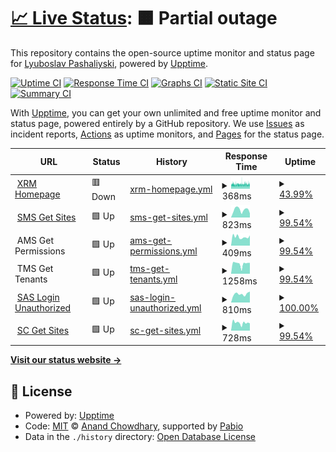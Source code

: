 # [📈 Live Status](https://demo.upptime.js.org): <!--live status--> **🟧 Partial outage**

This repository contains the open-source uptime monitor and status page for [Lyuboslav Pashaliyski](https://demo.upptime.js.org), powered by [Upptime](https://github.com/upptime/upptime).

[![Uptime CI](https://github.com/lyuboslav2406/status-xrm/workflows/Uptime%20CI/badge.svg)](https://github.com/lyuboslav2406/status-xrm/actions?query=workflow%3A%22Uptime+CI%22)
[![Response Time CI](https://github.com/lyuboslav2406/status-xrm/workflows/Response%20Time%20CI/badge.svg)](https://github.com/lyuboslav2406/status-xrm/actions?query=workflow%3A%22Response+Time+CI%22)
[![Graphs CI](https://github.com/lyuboslav2406/status-xrm/workflows/Graphs%20CI/badge.svg)](https://github.com/lyuboslav2406/status-xrm/actions?query=workflow%3A%22Graphs+CI%22)
[![Static Site CI](https://github.com/lyuboslav2406/status-xrm/workflows/Static%20Site%20CI/badge.svg)](https://github.com/lyuboslav2406/status-xrm/actions?query=workflow%3A%22Static+Site+CI%22)
[![Summary CI](https://github.com/lyuboslav2406/status-xrm/workflows/Summary%20CI/badge.svg)](https://github.com/lyuboslav2406/status-xrm/actions?query=workflow%3A%22Summary+CI%22)

With [Upptime](https://upptime.js.org), you can get your own unlimited and free uptime monitor and status page, powered entirely by a GitHub repository. We use [Issues](https://github.com/lyuboslav2406/status-xrm/issues) as incident reports, [Actions](https://github.com/lyuboslav2406/status-xrm/actions) as uptime monitors, and [Pages](https://demo.upptime.js.org) for the status page.

<!--start: status pages-->
<!-- This summary is generated by Upptime (https://github.com/upptime/upptime) -->
<!-- Do not edit this manually, your changes will be overwritten -->
<!-- prettier-ignore -->
| URL | Status | History | Response Time | Uptime |
| --- | ------ | ------- | ------------- | ------ |
| <img alt="" src="https://icons.duckduckgo.com/ip3/web.dev.cmxapp.cloud.ico" height="13"> [XRM Homepage](https://web.dev.cmxapp.cloud/) | 🟥 Down | [xrm-homepage.yml](https://github.com/lyuboslav2406/status-xrm/commits/HEAD/history/xrm-homepage.yml) | <details><summary><img alt="Response time graph" src="./graphs/xrm-homepage/response-time-week.png" height="20"> 368ms</summary><br><a href="https://health.dev.cmxapp.cloud/history/xrm-homepage"><img alt="Response time 389" src="https://img.shields.io/endpoint?url=https%3A%2F%2Fraw.githubusercontent.com%2Flyuboslav2406%2Fstatus-xrm%2FHEAD%2Fapi%2Fxrm-homepage%2Fresponse-time.json"></a><br><a href="https://health.dev.cmxapp.cloud/history/xrm-homepage"><img alt="24-hour response time 395" src="https://img.shields.io/endpoint?url=https%3A%2F%2Fraw.githubusercontent.com%2Flyuboslav2406%2Fstatus-xrm%2FHEAD%2Fapi%2Fxrm-homepage%2Fresponse-time-day.json"></a><br><a href="https://health.dev.cmxapp.cloud/history/xrm-homepage"><img alt="7-day response time 368" src="https://img.shields.io/endpoint?url=https%3A%2F%2Fraw.githubusercontent.com%2Flyuboslav2406%2Fstatus-xrm%2FHEAD%2Fapi%2Fxrm-homepage%2Fresponse-time-week.json"></a><br><a href="https://health.dev.cmxapp.cloud/history/xrm-homepage"><img alt="30-day response time 379" src="https://img.shields.io/endpoint?url=https%3A%2F%2Fraw.githubusercontent.com%2Flyuboslav2406%2Fstatus-xrm%2FHEAD%2Fapi%2Fxrm-homepage%2Fresponse-time-month.json"></a><br><a href="https://health.dev.cmxapp.cloud/history/xrm-homepage"><img alt="1-year response time 389" src="https://img.shields.io/endpoint?url=https%3A%2F%2Fraw.githubusercontent.com%2Flyuboslav2406%2Fstatus-xrm%2FHEAD%2Fapi%2Fxrm-homepage%2Fresponse-time-year.json"></a></details> | <details><summary><a href="https://health.dev.cmxapp.cloud/history/xrm-homepage">43.99%</a></summary><a href="https://health.dev.cmxapp.cloud/history/xrm-homepage"><img alt="All-time uptime 97.31%" src="https://img.shields.io/endpoint?url=https%3A%2F%2Fraw.githubusercontent.com%2Flyuboslav2406%2Fstatus-xrm%2FHEAD%2Fapi%2Fxrm-homepage%2Fuptime.json"></a><br><a href="https://health.dev.cmxapp.cloud/history/xrm-homepage"><img alt="24-hour uptime 34.23%" src="https://img.shields.io/endpoint?url=https%3A%2F%2Fraw.githubusercontent.com%2Flyuboslav2406%2Fstatus-xrm%2FHEAD%2Fapi%2Fxrm-homepage%2Fuptime-day.json"></a><br><a href="https://health.dev.cmxapp.cloud/history/xrm-homepage"><img alt="7-day uptime 43.99%" src="https://img.shields.io/endpoint?url=https%3A%2F%2Fraw.githubusercontent.com%2Flyuboslav2406%2Fstatus-xrm%2FHEAD%2Fapi%2Fxrm-homepage%2Fuptime-week.json"></a><br><a href="https://health.dev.cmxapp.cloud/history/xrm-homepage"><img alt="30-day uptime 87.11%" src="https://img.shields.io/endpoint?url=https%3A%2F%2Fraw.githubusercontent.com%2Flyuboslav2406%2Fstatus-xrm%2FHEAD%2Fapi%2Fxrm-homepage%2Fuptime-month.json"></a><br><a href="https://health.dev.cmxapp.cloud/history/xrm-homepage"><img alt="1-year uptime 97.31%" src="https://img.shields.io/endpoint?url=https%3A%2F%2Fraw.githubusercontent.com%2Flyuboslav2406%2Fstatus-xrm%2FHEAD%2Fapi%2Fxrm-homepage%2Fuptime-year.json"></a></details>
| <img alt="" src="https://www.milestonesys.com/favicon.ico" height="13"> [SMS Get Sites](https://sms.dev.cmxapp.cloud/sites) | 🟩 Up | [sms-get-sites.yml](https://github.com/lyuboslav2406/status-xrm/commits/HEAD/history/sms-get-sites.yml) | <details><summary><img alt="Response time graph" src="./graphs/sms-get-sites/response-time-week.png" height="20"> 823ms</summary><br><a href="https://health.dev.cmxapp.cloud/history/sms-get-sites"><img alt="Response time 644" src="https://img.shields.io/endpoint?url=https%3A%2F%2Fraw.githubusercontent.com%2Flyuboslav2406%2Fstatus-xrm%2FHEAD%2Fapi%2Fsms-get-sites%2Fresponse-time.json"></a><br><a href="https://health.dev.cmxapp.cloud/history/sms-get-sites"><img alt="24-hour response time 438" src="https://img.shields.io/endpoint?url=https%3A%2F%2Fraw.githubusercontent.com%2Flyuboslav2406%2Fstatus-xrm%2FHEAD%2Fapi%2Fsms-get-sites%2Fresponse-time-day.json"></a><br><a href="https://health.dev.cmxapp.cloud/history/sms-get-sites"><img alt="7-day response time 823" src="https://img.shields.io/endpoint?url=https%3A%2F%2Fraw.githubusercontent.com%2Flyuboslav2406%2Fstatus-xrm%2FHEAD%2Fapi%2Fsms-get-sites%2Fresponse-time-week.json"></a><br><a href="https://health.dev.cmxapp.cloud/history/sms-get-sites"><img alt="30-day response time 584" src="https://img.shields.io/endpoint?url=https%3A%2F%2Fraw.githubusercontent.com%2Flyuboslav2406%2Fstatus-xrm%2FHEAD%2Fapi%2Fsms-get-sites%2Fresponse-time-month.json"></a><br><a href="https://health.dev.cmxapp.cloud/history/sms-get-sites"><img alt="1-year response time 644" src="https://img.shields.io/endpoint?url=https%3A%2F%2Fraw.githubusercontent.com%2Flyuboslav2406%2Fstatus-xrm%2FHEAD%2Fapi%2Fsms-get-sites%2Fresponse-time-year.json"></a></details> | <details><summary><a href="https://health.dev.cmxapp.cloud/history/sms-get-sites">99.54%</a></summary><a href="https://health.dev.cmxapp.cloud/history/sms-get-sites"><img alt="All-time uptime 84.73%" src="https://img.shields.io/endpoint?url=https%3A%2F%2Fraw.githubusercontent.com%2Flyuboslav2406%2Fstatus-xrm%2FHEAD%2Fapi%2Fsms-get-sites%2Fuptime.json"></a><br><a href="https://health.dev.cmxapp.cloud/history/sms-get-sites"><img alt="24-hour uptime 100.00%" src="https://img.shields.io/endpoint?url=https%3A%2F%2Fraw.githubusercontent.com%2Flyuboslav2406%2Fstatus-xrm%2FHEAD%2Fapi%2Fsms-get-sites%2Fuptime-day.json"></a><br><a href="https://health.dev.cmxapp.cloud/history/sms-get-sites"><img alt="7-day uptime 99.54%" src="https://img.shields.io/endpoint?url=https%3A%2F%2Fraw.githubusercontent.com%2Flyuboslav2406%2Fstatus-xrm%2FHEAD%2Fapi%2Fsms-get-sites%2Fuptime-week.json"></a><br><a href="https://health.dev.cmxapp.cloud/history/sms-get-sites"><img alt="30-day uptime 43.00%" src="https://img.shields.io/endpoint?url=https%3A%2F%2Fraw.githubusercontent.com%2Flyuboslav2406%2Fstatus-xrm%2FHEAD%2Fapi%2Fsms-get-sites%2Fuptime-month.json"></a><br><a href="https://health.dev.cmxapp.cloud/history/sms-get-sites"><img alt="1-year uptime 84.73%" src="https://img.shields.io/endpoint?url=https%3A%2F%2Fraw.githubusercontent.com%2Flyuboslav2406%2Fstatus-xrm%2FHEAD%2Fapi%2Fsms-get-sites%2Fuptime-year.json"></a></details>
| <img alt="" src="https://www.milestonesys.com/favicon.ico" height="13"> AMS Get Permissions | 🟩 Up | [ams-get-permissions.yml](https://github.com/lyuboslav2406/status-xrm/commits/HEAD/history/ams-get-permissions.yml) | <details><summary><img alt="Response time graph" src="./graphs/ams-get-permissions/response-time-week.png" height="20"> 409ms</summary><br><a href="https://health.dev.cmxapp.cloud/history/ams-get-permissions"><img alt="Response time 541" src="https://img.shields.io/endpoint?url=https%3A%2F%2Fraw.githubusercontent.com%2Flyuboslav2406%2Fstatus-xrm%2FHEAD%2Fapi%2Fams-get-permissions%2Fresponse-time.json"></a><br><a href="https://health.dev.cmxapp.cloud/history/ams-get-permissions"><img alt="24-hour response time 483" src="https://img.shields.io/endpoint?url=https%3A%2F%2Fraw.githubusercontent.com%2Flyuboslav2406%2Fstatus-xrm%2FHEAD%2Fapi%2Fams-get-permissions%2Fresponse-time-day.json"></a><br><a href="https://health.dev.cmxapp.cloud/history/ams-get-permissions"><img alt="7-day response time 409" src="https://img.shields.io/endpoint?url=https%3A%2F%2Fraw.githubusercontent.com%2Flyuboslav2406%2Fstatus-xrm%2FHEAD%2Fapi%2Fams-get-permissions%2Fresponse-time-week.json"></a><br><a href="https://health.dev.cmxapp.cloud/history/ams-get-permissions"><img alt="30-day response time 425" src="https://img.shields.io/endpoint?url=https%3A%2F%2Fraw.githubusercontent.com%2Flyuboslav2406%2Fstatus-xrm%2FHEAD%2Fapi%2Fams-get-permissions%2Fresponse-time-month.json"></a><br><a href="https://health.dev.cmxapp.cloud/history/ams-get-permissions"><img alt="1-year response time 541" src="https://img.shields.io/endpoint?url=https%3A%2F%2Fraw.githubusercontent.com%2Flyuboslav2406%2Fstatus-xrm%2FHEAD%2Fapi%2Fams-get-permissions%2Fresponse-time-year.json"></a></details> | <details><summary><a href="https://health.dev.cmxapp.cloud/history/ams-get-permissions">99.54%</a></summary><a href="https://health.dev.cmxapp.cloud/history/ams-get-permissions"><img alt="All-time uptime 94.32%" src="https://img.shields.io/endpoint?url=https%3A%2F%2Fraw.githubusercontent.com%2Flyuboslav2406%2Fstatus-xrm%2FHEAD%2Fapi%2Fams-get-permissions%2Fuptime.json"></a><br><a href="https://health.dev.cmxapp.cloud/history/ams-get-permissions"><img alt="24-hour uptime 100.00%" src="https://img.shields.io/endpoint?url=https%3A%2F%2Fraw.githubusercontent.com%2Flyuboslav2406%2Fstatus-xrm%2FHEAD%2Fapi%2Fams-get-permissions%2Fuptime-day.json"></a><br><a href="https://health.dev.cmxapp.cloud/history/ams-get-permissions"><img alt="7-day uptime 99.54%" src="https://img.shields.io/endpoint?url=https%3A%2F%2Fraw.githubusercontent.com%2Flyuboslav2406%2Fstatus-xrm%2FHEAD%2Fapi%2Fams-get-permissions%2Fuptime-week.json"></a><br><a href="https://health.dev.cmxapp.cloud/history/ams-get-permissions"><img alt="30-day uptime 97.37%" src="https://img.shields.io/endpoint?url=https%3A%2F%2Fraw.githubusercontent.com%2Flyuboslav2406%2Fstatus-xrm%2FHEAD%2Fapi%2Fams-get-permissions%2Fuptime-month.json"></a><br><a href="https://health.dev.cmxapp.cloud/history/ams-get-permissions"><img alt="1-year uptime 94.32%" src="https://img.shields.io/endpoint?url=https%3A%2F%2Fraw.githubusercontent.com%2Flyuboslav2406%2Fstatus-xrm%2FHEAD%2Fapi%2Fams-get-permissions%2Fuptime-year.json"></a></details>
| <img alt="" src="https://www.milestonesys.com/favicon.ico" height="13"> TMS Get Tenants | 🟩 Up | [tms-get-tenants.yml](https://github.com/lyuboslav2406/status-xrm/commits/HEAD/history/tms-get-tenants.yml) | <details><summary><img alt="Response time graph" src="./graphs/tms-get-tenants/response-time-week.png" height="20"> 1258ms</summary><br><a href="https://health.dev.cmxapp.cloud/history/tms-get-tenants"><img alt="Response time 999" src="https://img.shields.io/endpoint?url=https%3A%2F%2Fraw.githubusercontent.com%2Flyuboslav2406%2Fstatus-xrm%2FHEAD%2Fapi%2Ftms-get-tenants%2Fresponse-time.json"></a><br><a href="https://health.dev.cmxapp.cloud/history/tms-get-tenants"><img alt="24-hour response time 1372" src="https://img.shields.io/endpoint?url=https%3A%2F%2Fraw.githubusercontent.com%2Flyuboslav2406%2Fstatus-xrm%2FHEAD%2Fapi%2Ftms-get-tenants%2Fresponse-time-day.json"></a><br><a href="https://health.dev.cmxapp.cloud/history/tms-get-tenants"><img alt="7-day response time 1258" src="https://img.shields.io/endpoint?url=https%3A%2F%2Fraw.githubusercontent.com%2Flyuboslav2406%2Fstatus-xrm%2FHEAD%2Fapi%2Ftms-get-tenants%2Fresponse-time-week.json"></a><br><a href="https://health.dev.cmxapp.cloud/history/tms-get-tenants"><img alt="30-day response time 1139" src="https://img.shields.io/endpoint?url=https%3A%2F%2Fraw.githubusercontent.com%2Flyuboslav2406%2Fstatus-xrm%2FHEAD%2Fapi%2Ftms-get-tenants%2Fresponse-time-month.json"></a><br><a href="https://health.dev.cmxapp.cloud/history/tms-get-tenants"><img alt="1-year response time 999" src="https://img.shields.io/endpoint?url=https%3A%2F%2Fraw.githubusercontent.com%2Flyuboslav2406%2Fstatus-xrm%2FHEAD%2Fapi%2Ftms-get-tenants%2Fresponse-time-year.json"></a></details> | <details><summary><a href="https://health.dev.cmxapp.cloud/history/tms-get-tenants">99.54%</a></summary><a href="https://health.dev.cmxapp.cloud/history/tms-get-tenants"><img alt="All-time uptime 95.08%" src="https://img.shields.io/endpoint?url=https%3A%2F%2Fraw.githubusercontent.com%2Flyuboslav2406%2Fstatus-xrm%2FHEAD%2Fapi%2Ftms-get-tenants%2Fuptime.json"></a><br><a href="https://health.dev.cmxapp.cloud/history/tms-get-tenants"><img alt="24-hour uptime 100.00%" src="https://img.shields.io/endpoint?url=https%3A%2F%2Fraw.githubusercontent.com%2Flyuboslav2406%2Fstatus-xrm%2FHEAD%2Fapi%2Ftms-get-tenants%2Fuptime-day.json"></a><br><a href="https://health.dev.cmxapp.cloud/history/tms-get-tenants"><img alt="7-day uptime 99.54%" src="https://img.shields.io/endpoint?url=https%3A%2F%2Fraw.githubusercontent.com%2Flyuboslav2406%2Fstatus-xrm%2FHEAD%2Fapi%2Ftms-get-tenants%2Fuptime-week.json"></a><br><a href="https://health.dev.cmxapp.cloud/history/tms-get-tenants"><img alt="30-day uptime 97.47%" src="https://img.shields.io/endpoint?url=https%3A%2F%2Fraw.githubusercontent.com%2Flyuboslav2406%2Fstatus-xrm%2FHEAD%2Fapi%2Ftms-get-tenants%2Fuptime-month.json"></a><br><a href="https://health.dev.cmxapp.cloud/history/tms-get-tenants"><img alt="1-year uptime 95.08%" src="https://img.shields.io/endpoint?url=https%3A%2F%2Fraw.githubusercontent.com%2Flyuboslav2406%2Fstatus-xrm%2FHEAD%2Fapi%2Ftms-get-tenants%2Fuptime-year.json"></a></details>
| <img alt="" src="https://www.milestonesys.com/favicon.ico" height="13"> [SAS Login Unauthorized](https://sas.dev.cmxapp.cloud/auth/awsidentity/) | 🟩 Up | [sas-login-unauthorized.yml](https://github.com/lyuboslav2406/status-xrm/commits/HEAD/history/sas-login-unauthorized.yml) | <details><summary><img alt="Response time graph" src="./graphs/sas-login-unauthorized/response-time-week.png" height="20"> 810ms</summary><br><a href="https://health.dev.cmxapp.cloud/history/sas-login-unauthorized"><img alt="Response time 883" src="https://img.shields.io/endpoint?url=https%3A%2F%2Fraw.githubusercontent.com%2Flyuboslav2406%2Fstatus-xrm%2FHEAD%2Fapi%2Fsas-login-unauthorized%2Fresponse-time.json"></a><br><a href="https://health.dev.cmxapp.cloud/history/sas-login-unauthorized"><img alt="24-hour response time 1028" src="https://img.shields.io/endpoint?url=https%3A%2F%2Fraw.githubusercontent.com%2Flyuboslav2406%2Fstatus-xrm%2FHEAD%2Fapi%2Fsas-login-unauthorized%2Fresponse-time-day.json"></a><br><a href="https://health.dev.cmxapp.cloud/history/sas-login-unauthorized"><img alt="7-day response time 810" src="https://img.shields.io/endpoint?url=https%3A%2F%2Fraw.githubusercontent.com%2Flyuboslav2406%2Fstatus-xrm%2FHEAD%2Fapi%2Fsas-login-unauthorized%2Fresponse-time-week.json"></a><br><a href="https://health.dev.cmxapp.cloud/history/sas-login-unauthorized"><img alt="30-day response time 736" src="https://img.shields.io/endpoint?url=https%3A%2F%2Fraw.githubusercontent.com%2Flyuboslav2406%2Fstatus-xrm%2FHEAD%2Fapi%2Fsas-login-unauthorized%2Fresponse-time-month.json"></a><br><a href="https://health.dev.cmxapp.cloud/history/sas-login-unauthorized"><img alt="1-year response time 883" src="https://img.shields.io/endpoint?url=https%3A%2F%2Fraw.githubusercontent.com%2Flyuboslav2406%2Fstatus-xrm%2FHEAD%2Fapi%2Fsas-login-unauthorized%2Fresponse-time-year.json"></a></details> | <details><summary><a href="https://health.dev.cmxapp.cloud/history/sas-login-unauthorized">100.00%</a></summary><a href="https://health.dev.cmxapp.cloud/history/sas-login-unauthorized"><img alt="All-time uptime 99.94%" src="https://img.shields.io/endpoint?url=https%3A%2F%2Fraw.githubusercontent.com%2Flyuboslav2406%2Fstatus-xrm%2FHEAD%2Fapi%2Fsas-login-unauthorized%2Fuptime.json"></a><br><a href="https://health.dev.cmxapp.cloud/history/sas-login-unauthorized"><img alt="24-hour uptime 100.00%" src="https://img.shields.io/endpoint?url=https%3A%2F%2Fraw.githubusercontent.com%2Flyuboslav2406%2Fstatus-xrm%2FHEAD%2Fapi%2Fsas-login-unauthorized%2Fuptime-day.json"></a><br><a href="https://health.dev.cmxapp.cloud/history/sas-login-unauthorized"><img alt="7-day uptime 100.00%" src="https://img.shields.io/endpoint?url=https%3A%2F%2Fraw.githubusercontent.com%2Flyuboslav2406%2Fstatus-xrm%2FHEAD%2Fapi%2Fsas-login-unauthorized%2Fuptime-week.json"></a><br><a href="https://health.dev.cmxapp.cloud/history/sas-login-unauthorized"><img alt="30-day uptime 99.88%" src="https://img.shields.io/endpoint?url=https%3A%2F%2Fraw.githubusercontent.com%2Flyuboslav2406%2Fstatus-xrm%2FHEAD%2Fapi%2Fsas-login-unauthorized%2Fuptime-month.json"></a><br><a href="https://health.dev.cmxapp.cloud/history/sas-login-unauthorized"><img alt="1-year uptime 99.94%" src="https://img.shields.io/endpoint?url=https%3A%2F%2Fraw.githubusercontent.com%2Flyuboslav2406%2Fstatus-xrm%2FHEAD%2Fapi%2Fsas-login-unauthorized%2Fuptime-year.json"></a></details>
| <img alt="" src="https://www.milestonesys.com/favicon.ico" height="13"> [SC Get Sites](https://sc.dev.cmxapp.cloud/vms/rest/v1/sites) | 🟩 Up | [sc-get-sites.yml](https://github.com/lyuboslav2406/status-xrm/commits/HEAD/history/sc-get-sites.yml) | <details><summary><img alt="Response time graph" src="./graphs/sc-get-sites/response-time-week.png" height="20"> 728ms</summary><br><a href="https://health.dev.cmxapp.cloud/history/sc-get-sites"><img alt="Response time 566" src="https://img.shields.io/endpoint?url=https%3A%2F%2Fraw.githubusercontent.com%2Flyuboslav2406%2Fstatus-xrm%2FHEAD%2Fapi%2Fsc-get-sites%2Fresponse-time.json"></a><br><a href="https://health.dev.cmxapp.cloud/history/sc-get-sites"><img alt="24-hour response time 683" src="https://img.shields.io/endpoint?url=https%3A%2F%2Fraw.githubusercontent.com%2Flyuboslav2406%2Fstatus-xrm%2FHEAD%2Fapi%2Fsc-get-sites%2Fresponse-time-day.json"></a><br><a href="https://health.dev.cmxapp.cloud/history/sc-get-sites"><img alt="7-day response time 728" src="https://img.shields.io/endpoint?url=https%3A%2F%2Fraw.githubusercontent.com%2Flyuboslav2406%2Fstatus-xrm%2FHEAD%2Fapi%2Fsc-get-sites%2Fresponse-time-week.json"></a><br><a href="https://health.dev.cmxapp.cloud/history/sc-get-sites"><img alt="30-day response time 571" src="https://img.shields.io/endpoint?url=https%3A%2F%2Fraw.githubusercontent.com%2Flyuboslav2406%2Fstatus-xrm%2FHEAD%2Fapi%2Fsc-get-sites%2Fresponse-time-month.json"></a><br><a href="https://health.dev.cmxapp.cloud/history/sc-get-sites"><img alt="1-year response time 566" src="https://img.shields.io/endpoint?url=https%3A%2F%2Fraw.githubusercontent.com%2Flyuboslav2406%2Fstatus-xrm%2FHEAD%2Fapi%2Fsc-get-sites%2Fresponse-time-year.json"></a></details> | <details><summary><a href="https://health.dev.cmxapp.cloud/history/sc-get-sites">99.54%</a></summary><a href="https://health.dev.cmxapp.cloud/history/sc-get-sites"><img alt="All-time uptime 54.43%" src="https://img.shields.io/endpoint?url=https%3A%2F%2Fraw.githubusercontent.com%2Flyuboslav2406%2Fstatus-xrm%2FHEAD%2Fapi%2Fsc-get-sites%2Fuptime.json"></a><br><a href="https://health.dev.cmxapp.cloud/history/sc-get-sites"><img alt="24-hour uptime 100.00%" src="https://img.shields.io/endpoint?url=https%3A%2F%2Fraw.githubusercontent.com%2Flyuboslav2406%2Fstatus-xrm%2FHEAD%2Fapi%2Fsc-get-sites%2Fuptime-day.json"></a><br><a href="https://health.dev.cmxapp.cloud/history/sc-get-sites"><img alt="7-day uptime 99.54%" src="https://img.shields.io/endpoint?url=https%3A%2F%2Fraw.githubusercontent.com%2Flyuboslav2406%2Fstatus-xrm%2FHEAD%2Fapi%2Fsc-get-sites%2Fuptime-week.json"></a><br><a href="https://health.dev.cmxapp.cloud/history/sc-get-sites"><img alt="30-day uptime 43.09%" src="https://img.shields.io/endpoint?url=https%3A%2F%2Fraw.githubusercontent.com%2Flyuboslav2406%2Fstatus-xrm%2FHEAD%2Fapi%2Fsc-get-sites%2Fuptime-month.json"></a><br><a href="https://health.dev.cmxapp.cloud/history/sc-get-sites"><img alt="1-year uptime 54.43%" src="https://img.shields.io/endpoint?url=https%3A%2F%2Fraw.githubusercontent.com%2Flyuboslav2406%2Fstatus-xrm%2FHEAD%2Fapi%2Fsc-get-sites%2Fuptime-year.json"></a></details>

<!--end: status pages-->

[**Visit our status website →**](https://demo.upptime.js.org)

## 📄 License

- Powered by: [Upptime](https://github.com/upptime/upptime)
- Code: [MIT](./LICENSE) © [Anand Chowdhary](https://anandchowdhary.com), supported by [Pabio](https://pabio.com)
- Data in the `./history` directory: [Open Database License](https://opendatacommons.org/licenses/odbl/1-0/)
